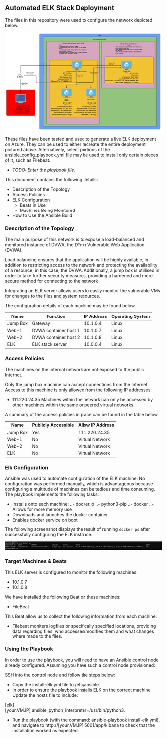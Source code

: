 ## Automated ELK Stack Deployment

The files in this repository were used to configure the network depicted below.

![Azure Network Diagram](Images/networkDiagram2.png)

These files have been tested and used to generate a live ELK deployment on Azure. They can be used to either recreate the entire deployment pictured above. Alternatively, select portions of the ansible_config_playbook.yml file may be used to install only certain pieces of it, such as Filebeat.

  - _TODO: Enter the playbook file._

This document contains the following details:
- Description of the Topology
- Access Policies
- ELK Configuration
  - Beats in Use
  - Machines Being Monitored
- How to Use the Ansible Build


### Description of the Topology

The main purpose of this network is to expose a load-balanced and monitored instance of DVWA, the D*mn Vulnerable Web Application (DVWA).

Load balancing ensures that the application will be highly available, in addition to restricting access to the network and protecting the availability of a resource, in this case, the DVWA. Additionally, a jump box is utillised in order to take further security measures, providing a hardened and more secure method for connecting to the network

Integrating an ELK server allows users to easily monitor the vulnerable VMs for changes to the files and system resources.

The configuration details of each machine may be found below.

| Name     | Function              | IP Address | Operating System |
|----------|-----------------------|------------|------------------|
| Jump Box | Gateway               | 10.1.0.4   | Linux            |
| Web-1    | DVWA container host 1 | 10.1.0.7   | Linux            |
| Web-2    | DVWA container host 2 | 10.1.0.8   | Linux            |
| ELK      | ELK stack server      | 10.0.0.4   | Linux            |

### Access Policies

The machines on the internal network are not exposed to the public Internet. 

Only the jump box machine can accept connections from the Internet. Access to this machine is only allowed from the following IP addresses:
- 111.220.24.35
Machines within the network can only be accessed by other machines within the same or peered virtual networks.

A summary of the access policies in place can be found in the table below.

| Name     | Publicly Accessible | Allow IP Address |
|----------|---------------------|------------------|
| Jump Box | Yes                 | 111.220.24.35    |
| Web-1    | No                  | Virtual Network  |
| Web-2    | No                  | Virtual Network  |
| ELK      | No                  | Virtual Network  |

### Elk Configuration

Ansible was used to automate configuration of the ELK machine. No configuration was performed manually, which is advantageous because configuring a multitude of machines can be tedious and time consuming.
The playbook implements the following tasks:
- Installs onto each machine:
..- docker.io
..- python3-pip
..- docker
..- Allows for more memory use
- Downloads and launches the docker container
- Enables docker service on boot

The following screenshot displays the result of running `docker ps` after successfully configuring the ELK instance.

![Screenshot of docker ps output](Images/docker_ps_output.png)

### Target Machines & Beats
This ELK server is configured to monitor the following machines:
- 10.1.0.7
- 10.1.0.8

We have installed the following Beat on these machines:
- FileBeat

This Beat allow us to collect the following information from each machine:
- Filebeat moniters logfiles or specifically specified locations, providing data regarding files, who accesses/modifies them and what changes where made to the files.

### Using the Playbook
In order to use the playbook, you will need to have an Ansible control node already configured. Assuming you have such a control node provisioned: 

SSH into the control node and follow the steps below:
- Copy the install-elk.yml file to /etc/ansible.
- In order to ensure the playbook installs ELK on the correct machine Update the hosts file to include:

[elk]  <br />
[your.VM.IP] ansible_python_interpreter=/usr/bin/python3.

- Run the playbook (with the command: ansible-playbook install-elk.yml), and navigate to http://[your.VM.IP]:5601/app/kibana to check that the installation worked as expected.
